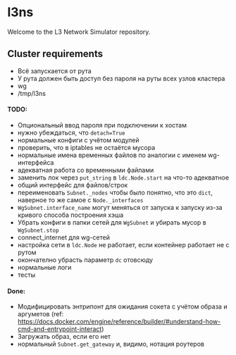 # l3ns

Welcome to the L3 Network Simulator repository.


## Cluster requirements
* Всё запускается от рута
* У рута должен быть доступ без пароля на руты всех узлов кластера
* wg
* /tmp/l3ns

#### TODO:
* Опциональный ввод пароля при подключении к хостам
* нужно убеждаться, что `detach=True`
* нормальные конфиги с учётом модулей
* проверить, что в iptables не остаётся мусора
* нормальные имена временных файлов по аналогии с именем wg-интерфейса
* адекватная работа со временными файлами
* заменить лок через `put_string` в `ldc.Node.start` на что-то адекватное
* общий интерфейс для файлов/строк
* переименовать `Subnet._nodes` чтобы было понятно, что это `dict`, наверное то же самое с `Node._interfaces`
* `WgSubnet.interface_name` могут меняться от запуска к запуску из-за кривого способа построения хэша
* Убрать конфиги в папки сетей для `WgSubnet` и убирать мусор в `WgSubnet.stop`
* connect_internet для wg-сетей
* настройка сети в `ldc.Node` не работает, если контейнер работает не с рутом
* окончателно убрасть параметр `dc` отовсюду
* нормальные логи
* тесты


#### Done:
* Модифицировать энтрипонт для ожидания сокета с учётом образа и аргуметов (ref: https://docs.docker.com/engine/reference/builder/#understand-how-cmd-and-entrypoint-interact)
* Загружать образ, если его нет
* нормальный `Subnet.get_gateway` и, видимо, нотация роутеров
